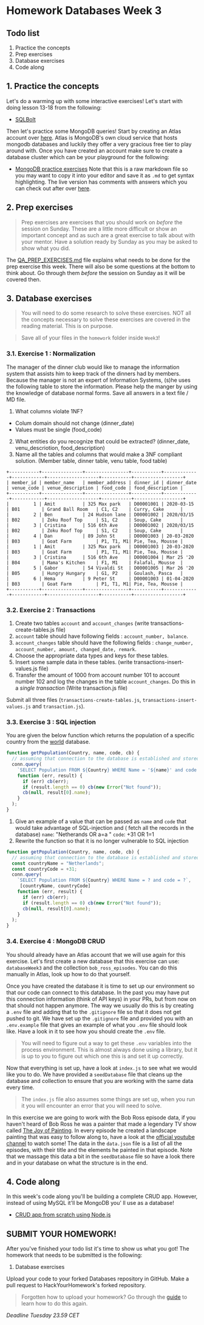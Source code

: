 # Homework Databases Week 3

## Todo list

1. Practice the concepts
2. Prep exercises
3. Database exercises
4. Code along

## 1. Practice the concepts

Let's do a warming up with some interactive exercises! Let's start with doing lesson 13-18 from the following:

- [SQLBolt](https://sqlbolt.com/lesson/select_queries_introduction)

Then let's practice some MongoDB queries! Start by creating an Atlas account
over [here](https://www.mongodb.com/cloud/atlas/lp/try2). Atlas is MongoDB's own cloud service that hosts mongodb
databases and luckily they offer a very gracious free tier to play around with. Once you have created an account make
sure to create a database cluster which can be your playground for the following:

- [MongoDB practice exercises](https://gist.githubusercontent.com/theRemix/7305403e1ab6fc8674f0/raw/c068ab51e930eb133a9443caa314205a89ef4d61/exercise.md)
  Note that this is a raw markdown file so you may want to copy it into your editor and save it as `.md` to get syntax
  highlighting. The live version has comments with answers which you can check out after
  over [here](https://gist.github.com/theRemix/7305403e1ab6fc8674f0#file-exercise-md).

## 2. **Prep exercises**

> Prep exercises are exercises that you should work on _before_ the session on Sunday. These are a little more difficult
> or show an important concept and as such are a great exercise to talk about with your mentor. Have a solution ready by
> Sunday as you may be asked to show what you did.

The [QA_PREP_EXERCISES.md](./QA_PREP_EXERCISES.md) file explains what needs to be done for the prep exercise this week.
There will also be some questions at the bottom to think about. Go through them _before_ the session on Sunday as it
will be covered then.

## 3. Database exercises

> You will need to do some research to solve these exercises. NOT all the concepts necessary to solve these exercises are
> covered in the reading material. This is on purpose.

> Save all of your files in the `homework` folder inside `Week3`!

### 3.1. Exercise 1 : Normalization

The manager of the dinner club would like to manage the information system that assists him to keep track of the dinners
had by members.
Because the manager is not an expert of Information Systems, (s)he uses the following table to store the information.
Please help the manger by using the knowledge of database normal forms.
Save all answers in a text file / MD file.

1. What columns violate 1NF?

- Colum domain should not change (dinner_date)
- Values must be single (food_code)

2. What entities do you recognize that could be extracted?
   (dinner_date, venu_descriotion, food_description)
3. Name all the tables and columns that would make a 3NF compliant solution.
   (Member table, dinner table, venu table, food table)

```
+-----------+---------------+----------------+-----------+-------------+------------+-------------------+-----------+------------------+
| member_id | member_name   | member_address | dinner_id | dinner_date | venue_code | venue_description | food_code | food_description |
+-----------+---------------+----------------+-----------+-------------+------------+-------------------+-----------+------------------+
|         1 | Amit          | 325 Max park   | D00001001 | 2020-03-15  | B01        | Grand Ball Room   | C1, C2    | Curry, Cake      |
|         2 | Ben           | 24 Hudson lane | D00001002 | 2020/03/15  | B02        | Zoku Roof Top     | S1, C2    | Soup, Cake       |
|         3 | Cristina      | 516 6th Ave    | D00001002 | 2020/03/15  | B02        | Zoku Roof Top     | S1, C2    | Soup, Cake       |
|         4 | Dan           | 89 John St     | D00001003 | 20-03-2020  | B03        | Goat Farm         | P1, T1, M1| Pie, Tea, Mousse |
|         1 | Amit          | 325 Max park   | D00001003 | 20-03-2020  | B03        | Goat Farm         | P1, T1, M1| Pie, Tea, Mousse |
|         3 | Cristina      | 516 6th Ave    | D00001004 | Mar 25 '20  | B04        | Mama's Kitchen    | F1, M1    | Falafal, Mousse  |
|         5 | Gabor         | 54 Vivaldi St  | D00001005 | Mar 26 '20  | B05        | Hungry Hungary    | G1, P2    | Goulash, Pasca   |
|         6 | Hema          | 9 Peter St     | D00001003 | 01-04-2020  | B03        | Goat Farm         | P1, T1, M1| Pie, Tea, Mousse |
+-----------+---------------+----------------+-----------+-------------+------------+-------------------+-----------+------------------+
```

### 3.2. Exercise 2 : Transactions

1. Create two tables `account` and `account_changes` (write transactions-create-tables.js file)
2. `account` table should have following fields : `account_number, balance`.
3. `account_changes` table should have the following
   fields : `change_number, account_number, amount, changed_date, remark`.
4. Choose the appropriate data types and keys for these tables.
5. Insert some sample data in these tables. (write transactions-insert-values.js file)
6. Transfer the amount of 1000 from account number 101 to account number 102 and log the changes in the
   table `account_changes`.
   Do this in a _single transaction_ (Write transaction.js file)

Submit all three files (`transactions-create-tables.js`, `transactions-insert-values.js` and `transaction.js`).

### 3.3. Exercise 3 : SQL injection

You are given the below function which returns the population of a specific country from the [world](../Week2/world.sql)
database.

```js
function getPopulation(Country, name, code, cb) {
  // assuming that connection to the database is established and stored as conn
  conn.query(
    `SELECT Population FROM ${Country} WHERE Name = '${name}' and code = '${code}'`,
    function (err, result) {
      if (err) cb(err);
      if (result.length == 0) cb(new Error("Not found"));
      cb(null, result[0].name);
    }
  );
}
```

1. Give an example of a value that can be passed as `name` and `code` that would take advantage of SQL-injection and (
   fetch all the records in the database)
   `name`: "Netherands OR a=a "
   `code`: +31 OR 1=1
2. Rewrite the function so that it is no longer vulnerable to SQL injection

```js
function getPopulation(Country, name, code, cb) {
  // assuming that connection to the database is established and stored as conn
  const countryName = "Netherlands";
  const countryCode = +31;
  conn.query(
    `SELECT Population FROM ${Country} WHERE Name = ? and code = ?`,
     [countryName, countryCode]
    function (err, result) {
      if (err) cb(err);
      if (result.length == 0) cb(new Error("Not found"));
      cb(null, result[0].name);
    }
  );
}
```

### 3.4. Exercise 4 : MongoDB CRUD

You should already have an Atlas account that we will use again for this exercise. Let's first create a new database
that this exercise can use: `databaseWeek3` and the collection `bob_ross_episodes`. You can do this manually in Atlas,
look up how to do that yourself.

Once you have created the database it is time to set up our environment so that our code can connect to this database.
In the past you may have put this connection information (think of API keys) in your PRs, but from now on that should
not happen anymore. The way we usually do this is by creating a `.env` file and adding that to the `.gitignore` file so
that it does not get pushed to git. We have set up the `.gitignore` file and provided you with an `.env.example` file
that gives an example of what you `.env` file should look like. Have a look in it to see how you should create
the `.env` file.

> You will need to figure out a way to get these `.env` variables into the process environment. This is almost always
> done using a library, but it is up to you to figure out which one this is and set it up correctly.

Now that everything is set up, have a look at `index.js` to see what we would like you to do. We have provided
a `seedDatabase` file that cleans up the database and collection to ensure that you are working with the same data every
time.

> The `index.js` file also assumes some things are set up, when you run it you will encounter an error that you will
> need to solve.

In this exercise we are going to work with the Bob Ross episode data, if you haven't heard of Bob Ross he was a painter
that made a legendary TV show called [The Joy of Painting](https://en.wikipedia.org/wiki/The_Joy_of_Painting). In every
episode he created a landscape painting that was easy to follow along to, have a look at
the [official youtube channel](https://www.youtube.com/c/BobRossIncVideos) to watch some! The data in the `data.json`
file is a list of all the episodes, with their title and the elements he painted in that episode. Note that we massage
this data a bit in the `seedDatabase` file so have a look there and in your database on what the structure is in the
end.

## 4. Code along

In this week's code along you'll be building a complete CRUD app. However, instead of using MySQL it'll be MongoDB you'
ll use as a database!

- [CRUD app from scratch using Node.js](https://www.youtube.com/watch?v=CyTWPr_WwdI)

## SUBMIT YOUR HOMEWORK!

After you've finished your todo list it's time to show us what you got! The homework that needs to be submitted is the
following:

1. Database exercises

Upload your code to your forked Databases repository in GitHub. Make a pull request to HackYourHomework's forked
repository.

> Forgotten how to upload your homework? Go through the [guide](../hand-in-homework-guide.md) to learn how to do this
> again.

_Deadline Tuesday 23.59 CET_
